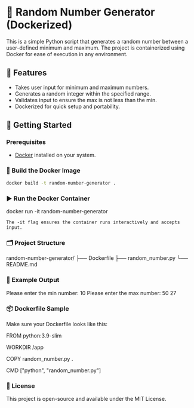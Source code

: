 # 🎲 Random Number Generator (Dockerized)

This is a simple Python script that generates a random number between a user-defined minimum and maximum. The project is containerized using Docker for ease of execution in any environment.

## 🧰 Features

- Takes user input for minimum and maximum numbers.
- Generates a random integer within the specified range.
- Validates input to ensure the max is not less than the min.
- Dockerized for quick setup and portability.

## 🚀 Getting Started

### Prerequisites

- [Docker](https://www.docker.com/) installed on your system.

### 🔧 Build the Docker Image

```bash
docker build -t random-number-generator .
```

### ▶️ Run the Docker Container

docker run -it random-number-generator

    The -it flag ensures the container runs interactively and accepts input.

### 🗂️ Project Structure

random-number-generator/
├── Dockerfile
├── random_number.py
└── README.md

### 📝 Example Output

Please enter the min number: 10
Please enter the max number: 50
27

### 📦 Dockerfile Sample

Make sure your Dockerfile looks like this:

FROM python:3.9-slim

WORKDIR /app

COPY random_number.py .

CMD ["python", "random_number.py"]

### 📄 License

This project is open-source and available under the MIT License.